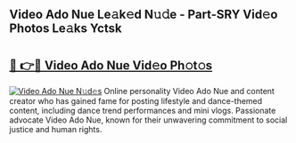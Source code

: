 ## Video Ado Nue Le𝚊k𝚎d N𝚞𝚍e - Part-SRY Vid𝚎o Photos Le𝚊ks Yctsk

# <h2><a href="http://fbag6o.evod.top/?m=Video+Ado+Nue">🔗 👉🔴 Video Ado Nue Vid𝚎o Ph𝚘t𝚘s</a></h2>

[![Video Ado Nue N𝚞d𝚎s](https://i.imgur.com/8V9OHl7.gif)](http://fbag6o.evod.top/?m=Video+Ado+Nue)
Online personality Video Ado Nue and content creator who has gained fame for posting lifestyle and dance-themed content, including dance trend performances and mini vlogs. Passionate advocate Video Ado Nue, known for their unwavering commitment to social justice and human rights. 
